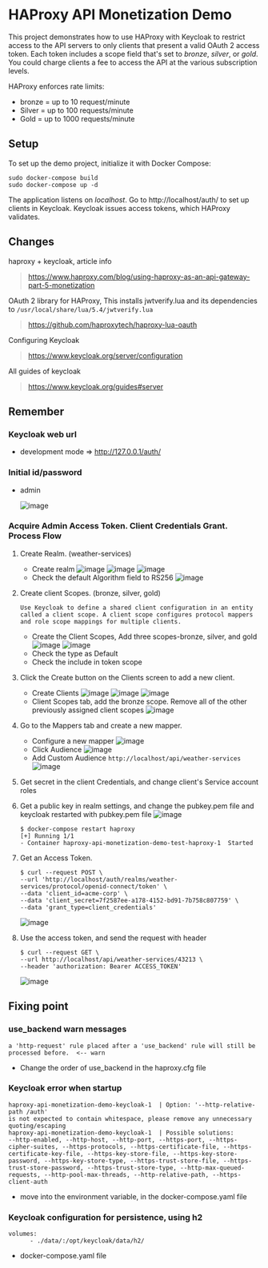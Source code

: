 # HAProxy API Monetization Demo

This project demonstrates how to use HAProxy with Keycloak to restrict access to the 
API servers to only clients that present a valid OAuth 2 access token. Each token
includes a scope field that's set to *bronze*, *silver*, or *gold*. You could charge
clients a fee to access the API at the various subscription levels.

HAProxy enforces rate limits:

- bronze = up to 10 request/minute
- Silver = up to 100 requests/minute
- Gold = up to 1000 requests/minute

Setup
-----

To set up the demo project, initialize it with Docker Compose:

```
sudo docker-compose build
sudo docker-compose up -d
```

The application listens on *localhost*. Go to http://localhost/auth/ to set up clients in Keycloak. Keycloak issues access tokens, which HAProxy validates.


Changes
-----
haproxy + keycloak, article info  
> https://www.haproxy.com/blog/using-haproxy-as-an-api-gateway-part-5-monetization

OAuth 2 library for HAProxy, This installs jwtverify.lua and its dependencies to 
 `/usr/local/share/lua/5.4/jwtverify.lua`  
> https://github.com/haproxytech/haproxy-lua-oauth

Configuring Keycloak  
> https://www.keycloak.org/server/configuration  

All guides of keycloak
> https://www.keycloak.org/guides#server

## Remember
### Keycloak web url  
- development mode => http://127.0.0.1/auth/
### Initial id/password  
- admin

  ![image](https://github.com/pustinia/haproxy-api-monetization-demo-test/assets/17061046/ff607765-d308-4c40-b8b2-dea8277ed6cb)
    
### Acquire Admin Access Token. Client Credentials Grant. Process Flow
1. Create Realm. (weather-services)  
   - Create realm
     ![image](https://github.com/pustinia/haproxy-api-monetization-demo-test/assets/17061046/7df746e9-bf88-49a1-acf4-92b41ef3861b)
     ![image](https://github.com/pustinia/haproxy-api-monetization-demo-test/assets/17061046/7ae789a3-a162-4d02-ab47-ae7b5680c000)
     ![image](https://github.com/pustinia/haproxy-api-monetization-demo-test/assets/17061046/6b8caf30-1ec4-46a2-acda-fefdf23f08c2)
   - Check the default Algorithm field to RS256
     ![image](https://github.com/pustinia/haproxy-api-monetization-demo-test/assets/17061046/cccd9986-49cc-473a-893e-9cc1f6171c5e)
2. Create client Scopes. (bronze, silver, gold)
      ```
      Use Keycloak to define a shared client configuration in an entity called a client scope. A client scope configures protocol mappers and role scope mappings for multiple clients.
      ```
      - Create the Client Scopes, Add three scopes-bronze, silver, and gold
        ![image](https://github.com/pustinia/haproxy-api-monetization-demo-test/assets/17061046/4fccf2b2-1a1b-4255-94e3-19709bb8aba1)
        ![image](https://github.com/pustinia/haproxy-api-monetization-demo-test/assets/17061046/22467c36-5067-46d2-973d-7c6dd67195ea)
      - Check the type as Default
      - Check the include in token scope
3. Click the Create button on the Clients screen to add a new client.
      - Create Clients
        ![image](https://github.com/pustinia/haproxy-api-monetization-demo-test/assets/17061046/f704c8a4-0fab-4e48-a76d-062ce30ad984)
        ![image](https://github.com/pustinia/haproxy-api-monetization-demo-test/assets/17061046/e7972ef7-4dbe-44c6-9bf2-16c2891ee6eb)
        ![image](https://github.com/pustinia/haproxy-api-monetization-demo-test/assets/17061046/204769b1-f6b7-480b-9b25-b02116165515)
      - Client Scopes tab, add the bronze scope. Remove all of the other previously assigned client scopes
        ![image](https://github.com/pustinia/haproxy-api-monetization-demo-test/assets/17061046/0a98427d-05ba-4362-a938-2fe301a07b01)
4. Go to the Mappers tab and create a new mapper.
    - Configure a new mapper
      ![image](https://github.com/pustinia/haproxy-api-monetization-demo-test/assets/17061046/590c48b5-b123-495f-9eda-5301731ef9eb)
    - Click Audience
      ![image](https://github.com/pustinia/haproxy-api-monetization-demo-test/assets/17061046/d341fd26-4e42-4b0f-8c56-5a3a9194aa02)
    - Add Custom Audience `http://localhost/api/weather-services`
      ![image](https://github.com/pustinia/haproxy-api-monetization-demo-test/assets/17061046/553fc370-5d9d-4264-9e04-b6dbbf7ff2f2)

5. Get secret in the client Credentials, and change client's Service account roles
6. Get a public key in realm settings, and change the pubkey.pem file and keycloak restarted with pubkey.pem file
   ![image](https://github.com/pustinia/haproxy-api-monetization-demo-test/assets/17061046/a05ca89d-7260-4b0b-85dc-b67d4bb26874)
   ```
   $ docker-compose restart haproxy
   [+] Running 1/1
   - Container haproxy-api-monetization-demo-test-haproxy-1  Started  
   ```

7. Get an Access Token.
      ```
      $ curl --request POST \
      --url 'http://localhost/auth/realms/weather-services/protocol/openid-connect/token' \
      --data 'client_id=acme-corp' \
      --data 'client_secret=7f2587ee-a178-4152-bd91-7b758c807759' \
      --data 'grant_type=client_credentials'
      ```
      ![image](https://github.com/pustinia/haproxy-api-monetization-demo-test/assets/17061046/64b16fa4-53df-476c-9294-9844bf88688d)

8. Use the access token, and send the request with header
      ```
      $ curl --request GET \
      --url http://localhost/api/weather-services/43213 \
      --header 'authorization: Bearer ACCESS_TOKEN'
      ```
      ![image](https://github.com/pustinia/haproxy-api-monetization-demo-test/assets/17061046/dd92926b-a351-4380-aaf7-cad1112b808b)

## Fixing point
### use_backend warn messages
```
a 'http-request' rule placed after a 'use_backend' rule will still be processed before.  <-- warn
```
- Change the order of use_backend in the haproxy.cfg file

### Keycloak error when startup
```
haproxy-api-monetization-demo-keycloak-1  | Option: '--http-relative-path /auth' 
is not expected to contain whitespace, please remove any unnecessary quoting/escaping
haproxy-api-monetization-demo-keycloak-1  | Possible solutions: 
--http-enabled, --http-host, --http-port, --https-port, --https-cipher-suites, --https-protocols, --https-certificate-file, --https-certificate-key-file, --https-key-store-file, --https-key-store-password, --https-key-store-type, --https-trust-store-file, --https-trust-store-password, --https-trust-store-type, --http-max-queued-requests, --http-pool-max-threads, --http-relative-path, --https-client-auth
```
- move into the environment variable, in the docker-compose.yaml file

### Keycloak configuration for persistence, using h2
```
volumes:
      - ./data/:/opt/keycloak/data/h2/
```
- docker-compose.yaml file
